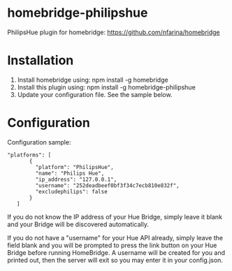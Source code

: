 
# homebridge-philipshue
PhilipsHue plugin for homebridge: https://github.com/nfarina/homebridge

# Installation

1. Install homebridge using: npm install -g homebridge
2. Install this plugin using: npm install -g homebridge-philipshue
3. Update your configuration file. See the sample below.

# Configuration

Configuration sample:

 ```
"platforms": [
        {
          "platform": "PhilipsHue",
          "name": "Philips Hue",
          "ip_address": "127.0.0.1",
          "username": "252deadbeef0bf3f34c7ecb810e832f",
          "excludephilips": false
        }   
    ]

```

If you do not know the IP address of your Hue Bridge, simply leave it blank and your Bridge
will be discovered automatically.

If you do not have a "username" for your Hue API already, simply leave the field blank and
you will be prompted to press the link button on your Hue Bridge before running HomeBridge.
A username will be created for you and printed out, then the server will exit so you may
enter it in your config.json.
